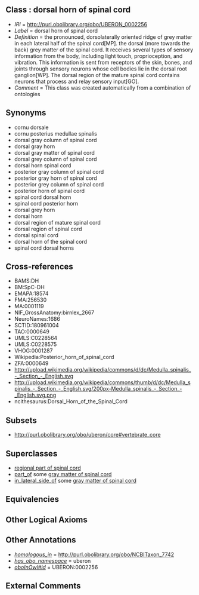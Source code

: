 
## Class : dorsal horn of spinal cord

 * *IRI* = http://purl.obolibrary.org/obo/UBERON_0002256
 * *Label* = dorsal horn of spinal cord
 * *Definition* = the pronounced, dorsolaterally oriented ridge of grey matter in each lateral half of the spinal cord[MP]. the dorsal (more towards the back) grey matter of the spinal cord. It receives several types of sensory information from the body, including light touch, proprioception, and vibration. This information is sent from receptors of the skin, bones, and joints through sensory neurons whose cell bodies lie in the dorsal root ganglion[WP]. The dorsal region of the mature spinal cord contains neurons that process and relay sensory input[GO].
 * *Comment* = This class was created automatically from a combination of ontologies

## Synonyms

 * cornu dorsale
 * cornu posterius medullae spinalis
 * dorsal gray column of spinal cord
 * dorsal gray horn
 * dorsal gray matter of spinal cord
 * dorsal grey column of spinal cord
 * dorsal horn spinal cord
 * posterior gray column of spinal cord
 * posterior gray horn of spinal cord
 * posterior grey column of spinal cord
 * posterior horn of spinal cord
 * spinal cord dorsal horn
 * spinal cord posterior horn
 * dorsal grey horn
 * dorsal horn
 * dorsal region of mature spinal cord
 * dorsal region of spinal cord
 * dorsal spinal cord
 * dorsal horn of the spinal cord
 * spinal cord dorsal horns

## Cross-references

 * BAMS:DH
 * BM:SpC-DH
 * EMAPA:18574
 * FMA:256530
 * MA:0001119
 * NIF_GrossAnatomy:birnlex_2667
 * NeuroNames:1686
 * SCTID:180961004
 * TAO:0000649
 * UMLS:C0228564
 * UMLS:C0228575
 * VHOG:0001287
 * Wikipedia:Posterior_horn_of_spinal_cord
 * ZFA:0000649
 * http://upload.wikimedia.org/wikipedia/commons/d/dc/Medulla_spinalis_-_Section_-_English.svg
 * http://upload.wikimedia.org/wikipedia/commons/thumb/d/dc/Medulla_spinalis_-_Section_-_English.svg/200px-Medulla_spinalis_-_Section_-_English.svg.png
 * ncithesaurus:Dorsal_Horn_of_the_Spinal_Cord

## Subsets

 * http://purl.obolibrary.org/obo/uberon/core#vertebrate_core

## Superclasses

 * [regional part of spinal cord](../../UBERON/48/UBERON_0001948.md)
 * [part_of](../../BFO/50/BFO_0000050.md) some [gray matter of spinal cord](../../UBERON/15/UBERON_0002315.md)
 * [in_lateral_side_of](../../BSPO/26/BSPO_0000126.md) some [gray matter of spinal cord](../../UBERON/15/UBERON_0002315.md)

## Equivalencies


## Other Logical Axioms


## Other Annotations

 * *[homologous_in](../../core#homologous/in/core#homologous_in.md)* = http://purl.obolibrary.org/obo/NCBITaxon_7742
 * *[has_obo_namespace](../../ce/oboInOwl#hasOBONamespace.md)* = uberon
 * *[oboInOwl#id](../../id/oboInOwl#id.md)* = UBERON:0002256

## External Comments

